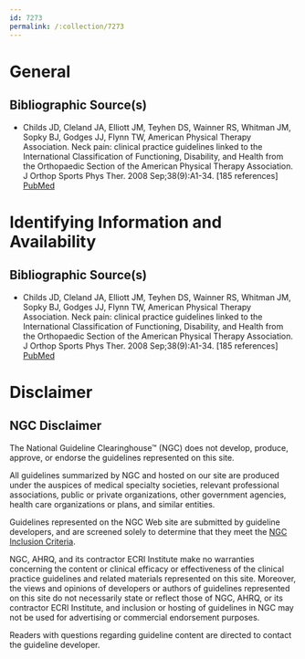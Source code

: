 ```yaml
---
id: 7273
permalink: /:collection/7273
---
```


# General

## Bibliographic Source(s)

- Childs JD, Cleland JA, Elliott JM, Teyhen DS, Wainner RS, Whitman JM, Sopky BJ, Godges JJ, Flynn TW, American Physical Therapy Association. Neck pain: clinical practice guidelines linked to the International Classification of Functioning, Disability, and Health from the Orthopaedic Section of the American Physical Therapy Association. J Orthop Sports Phys Ther. 2008 Sep;38(9):A1-34. [185 references] [ PubMed ](http://www.ncbi.nlm.nih.gov/entrez/query.fcgi?cmd=Retrieve&db=pubmed&dopt=Abstract&list_uids=18758050)

# Identifying Information and Availability

## Bibliographic Source(s)

- Childs JD, Cleland JA, Elliott JM, Teyhen DS, Wainner RS, Whitman JM, Sopky BJ, Godges JJ, Flynn TW, American Physical Therapy Association. Neck pain: clinical practice guidelines linked to the International Classification of Functioning, Disability, and Health from the Orthopaedic Section of the American Physical Therapy Association. J Orthop Sports Phys Ther. 2008 Sep;38(9):A1-34. [185 references] [ PubMed ](http://www.ncbi.nlm.nih.gov/entrez/query.fcgi?cmd=Retrieve&db=pubmed&dopt=Abstract&list_uids=18758050)

# Disclaimer

## NGC Disclaimer

The National Guideline Clearinghouse™ (NGC) does not develop, produce, approve, or endorse the guidelines represented on this site.

All guidelines summarized by NGC and hosted on our site are produced under the auspices of medical specialty societies, relevant professional associations, public or private organizations, other government agencies, health care organizations or plans, and similar entities.

Guidelines represented on the NGC Web site are submitted by guideline developers, and are screened solely to determine that they meet the [NGC Inclusion Criteria](/help-and-about/summaries/inclusion-criteria).

NGC, AHRQ, and its contractor ECRI Institute make no warranties concerning the content or clinical efficacy or effectiveness of the clinical practice guidelines and related materials represented on this site. Moreover, the views and opinions of developers or authors of guidelines represented on this site do not necessarily state or reflect those of NGC, AHRQ, or its contractor ECRI Institute, and inclusion or hosting of guidelines in NGC may not be used for advertising or commercial endorsement purposes.

Readers with questions regarding guideline content are directed to contact the guideline developer.


